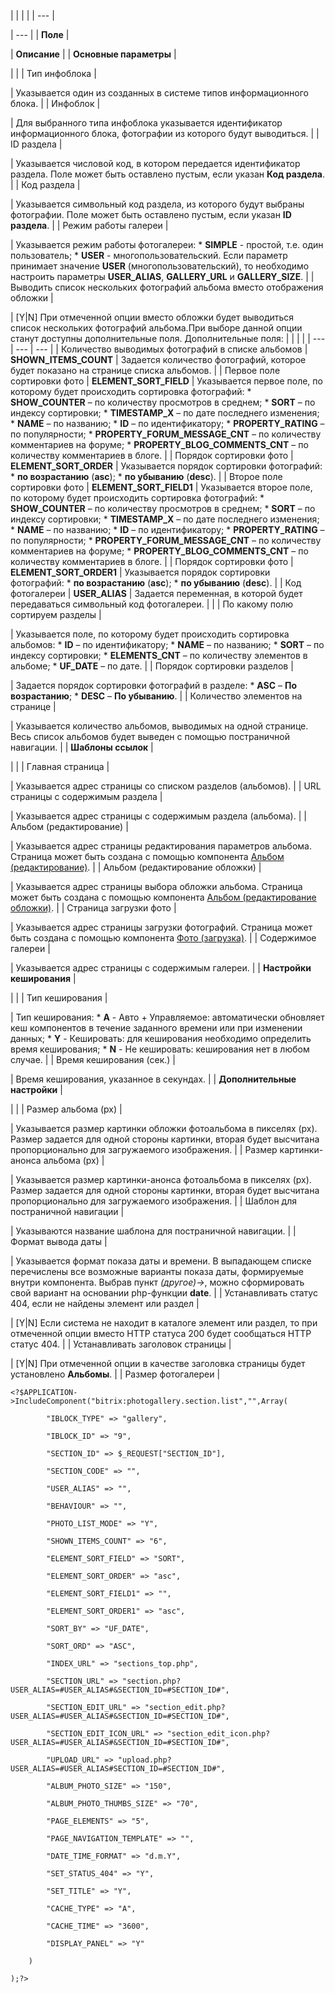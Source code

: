 |  |  |  |
| --- |

| --- |
| **Поле** |

| **Описание** |
| **Основные параметры** |

| |
| Тип инфоблока |

| Указывается один из созданных в системе типов информационного блока. |
| Инфоблок |

| Для выбранного типа инфоблока указывается идентификатор информационного блока, фотографии из которого будут выводиться. |
| ID раздела |

| Указывается числовой код, в котором передается идентификатор раздела. Поле может быть оставлено пустым, если указан **Код раздела**. |
| Код раздела |

| Указывается символьный код раздела, из которого будут выбраны фотографии. Поле может быть оставлено пустым, если указан **ID раздела**. |
| Режим работы галереи |

| Указывается режим работы фотогалереи:  * **SIMPLE** - простой, т.е. один пользователь; * **USER** - многопользовательский.  Если параметр принимает значение **USER** (многопользовательский), то необходимо настроить параметры **USER\_ALIAS**, **GALLERY\_URL** и **GALLERY\_SIZE**. |
| Выводить список нескольких фотографий альбома вместо отображения обложки |

| [Y|N] При отмеченной опции вместо обложки будет выводиться список нескольких фотографий альбома.При выборе данной опции станут доступны дополнительные поля.    Дополнительные поля:  |  |  |  | | --- | --- | --- | | Количество выводимых фотографий в списке альбомов | **SHOWN\_ITEMS\_COUNT** | Задается количество фотографий, которое будет показано на странице списка альбомов. | | Первое поле сортировки фото | **ELEMENT\_SORT\_FIELD** | Указывается первое поле, по которому будет происходить сортировка фотографий:  * **SHOW\_COUNTER** – по количеству просмотров в среднем; * **SORT** – по индексу сортировки; * **TIMESTAMP\_X** – по дате последнего изменения; * **NAME** – по названию; * **ID** – по идентификатору; * **PROPERTY\_RATING** – по популярности; * **PROPERTY\_FORUM\_MESSAGE\_CNT** – по количеству комментариев на форуме; * **PROPERTY\_BLOG\_COMMENTS\_CNT** – по количеству комментариев в блоге. | | Порядок сортировки фото | **ELEMENT\_SORT\_ORDER** | Указывается порядок сортировки фотографий:  * **по возрастанию** (**asc**); * **по убыванию** (**desc**). | | Второе поле сортировки фото | **ELEMENT\_SORT\_FIELD1** | Указывается второе поле, по которому будет происходить сортировка фотографий:  * **SHOW\_COUNTER** – по количеству просмотров в среднем; * **SORT** – по индексу сортировки; * **TIMESTAMP\_X** – по дате последнего изменения; * **NAME** – по названию; * **ID** – по идентификатору; * **PROPERTY\_RATING** – по популярности; * **PROPERTY\_FORUM\_MESSAGE\_CNT** – по количеству комментариев на форуме; * **PROPERTY\_BLOG\_COMMENTS\_CNT** – по количеству комментариев в блоге. | | Порядок сортировки фото | **ELEMENT\_SORT\_ORDER1** | Указывается порядок сортировки фотографий:  * **по возрастанию** (**asc**); * **по убыванию** (**desc**). | | Код фотогалереи | **USER\_ALIAS** | Задается переменная, в которой будет передаваться символьный код фотогалереи. | |
| По какому полю сортируем разделы |

| Указывается поле, по которому будет происходить сортировка альбомов:  * **ID** – по идентификатору; * **NAME** – по названию; * **SORT** – по индексу сортировки; * **ELEMENTS\_CNT** – по количеству элементов в альбоме; * **UF\_DATE** – по дате. |
| Порядок сортировки разделов |

| Задается порядок сортировки фотографий в разделе:  * **ASC** – **По возрастанию**; * **DESC** – **По убыванию**. |
| Количество элементов на странице |

| Указывается количество альбомов, выводимых на одной странице. Весь список альбомов будет выведен с помощью постраничной навигации. |
| **Шаблоны ссылок** |

| |
| Главная страница |

| Указывается адрес страницы со списком разделов (альбомов). |
| URL страницы с содержимым раздела |

| Указывается адрес страницы с содержимым раздела (альбома). |
| Альбом (редактирование) |

| Указывается адрес страницы редактирования параметров альбома. Страница может быть создана с помощью компонента [Альбом (редактирование)](/user_help/service/photogallery/components_2/photogallery_section_edit.php). |
| Альбом (редактирование обложки) |

| Указывается адрес страницы выбора обложки альбома. Страница может быть создана с помощью компонента [Альбом (редактирование обложки)](/user_help/service/photogallery/components_2/photogallery_section_edit_icon.php). |
| Страница загрузки фото |

| Указывается адрес страницы загрузки фотографий. Страница может быть создана с помощью компонента [Фото (загрузка)](/user_help/service/photogallery/components_2/photogallery_upload.php). |
| Содержимое галереи |

| Указывается адрес страницы с содержимым галереи. |
| **Настройки кеширования** |

| |
| Тип кеширования |

| Тип кеширования:  * **A** - Авто + Управляемое: автоматически обновляет кеш компонентов в течение заданного времени или при изменении данных; * **Y** - Кешировать: для кеширования необходимо определить время кеширования; * **N** - Не кешировать: кеширования нет в любом случае. |
| Время кеширования (сек.) |

| Время кеширования, указанное в секундах. |
| **Дополнительные настройки** |

| |
| Размер альбома (px) |

| Указывается размер картинки обложки фотоальбома в пикселях (px). Размер задается для одной стороны картинки, вторая будет высчитана пропорционально для загружаемого изображения. |
| Размер картинки-анонса альбома (px) |

| Указывается размер картинки-анонса фотоальбома в пикселях (px). Размер задается для одной стороны картинки, вторая будет высчитана пропорционально для загружаемого изображения. |
| Шаблон для постраничной навигации |

| Указываются название шаблона для постраничной навигации. |
| Формат вывода даты |

| Указывается формат показа даты и времени. В выпадающем списке перечислены все возможные варианты показа даты, формируемые внутри компонента. Выбрав пункт *(другое)->*, можно сформировать свой вариант на основании php-функции **date**. |
| Устанавливать статус 404, если не найдены элемент или раздел |

| [Y|N] Если система не находит в каталоге элемент или раздел, то при отмеченной опции вместо HTTP статуса 200 будет сообщаться HTTP статус 404. |
| Устанавливать заголовок страницы |

| [Y|N] При отмеченной опции в качестве заголовка страницы будет установлено **Альбомы**. |
| Размер фотогалереи |

```
<?$APPLICATION->IncludeComponent("bitrix:photogallery.section.list","",Array(

		"IBLOCK_TYPE" => "gallery",

		"IBLOCK_ID" => "9",

		"SECTION_ID" => $_REQUEST["SECTION_ID"],

		"SECTION_CODE" => "",

		"USER_ALIAS" => "",

		"BEHAVIOUR" => "",

		"PHOTO_LIST_MODE" => "Y",

		"SHOWN_ITEMS_COUNT" => "6",

		"ELEMENT_SORT_FIELD" => "SORT",

		"ELEMENT_SORT_ORDER" => "asc",

		"ELEMENT_SORT_FIELD1" => "",

		"ELEMENT_SORT_ORDER1" => "asc",

		"SORT_BY" => "UF_DATE",

		"SORT_ORD" => "ASC",

		"INDEX_URL" => "sections_top.php",

		"SECTION_URL" => "section.php?USER_ALIAS=#USER_ALIAS#&SECTION_ID=#SECTION_ID#",

		"SECTION_EDIT_URL" => "section_edit.php?USER_ALIAS=#USER_ALIAS#&SECTION_ID=#SECTION_ID#",

		"SECTION_EDIT_ICON_URL" => "section_edit_icon.php?USER_ALIAS=#USER_ALIAS#&SECTION_ID=#SECTION_ID#",

		"UPLOAD_URL" => "upload.php?USER_ALIAS=#USER_ALIAS#SECTION_ID=#SECTION_ID#",

		"ALBUM_PHOTO_SIZE" => "150",

		"ALBUM_PHOTO_THUMBS_SIZE" => "70",

		"PAGE_ELEMENTS" => "5",

		"PAGE_NAVIGATION_TEMPLATE" => "",

		"DATE_TIME_FORMAT" => "d.m.Y",

		"SET_STATUS_404" => "Y",

		"SET_TITLE" => "Y",

		"CACHE_TYPE" => "A",

		"CACHE_TIME" => "3600",

		"DISPLAY_PANEL" => "Y"

	)

);?>


```